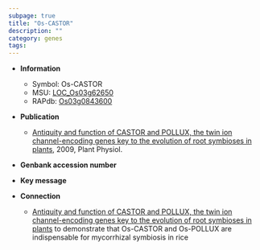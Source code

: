 ```yaml
---
subpage: true
title: "Os-CASTOR"
description: ""
category: genes
tags: 
---
```


* **Information**  
    + Symbol: Os-CASTOR  
    + MSU: [LOC_Os03g62650](http://rice.plantbiology.msu.edu/cgi-bin/ORF_infopage.cgi?orf=LOC_Os03g62650)  
    + RAPdb: [Os03g0843600](http://rapdb.dna.affrc.go.jp/viewer/gbrowse_details/irgsp1?name=Os03g0843600)  

* **Publication**  
    + [Antiquity and function of CASTOR and POLLUX, the twin ion channel-encoding genes key to the evolution of root symbioses in plants](http://www.ncbi.nlm.nih.gov/pubmed?term=Antiquity+and+function+of+CASTOR+and+POLLUX,+the+twin+ion+channel-encoding+genes+key+to+the+evolution+of+root+symbioses+in+plants%5BTitle%5D), 2009, Plant Physiol.

* **Genbank accession number**  

* **Key message**  

* **Connection**  
    + [Antiquity and function of CASTOR and POLLUX, the twin ion channel-encoding genes key to the evolution of root symbioses in plants](knockout+mutants+and+RNA+interference) to demonstrate that Os-CASTOR and Os-POLLUX are indispensable for mycorrhizal symbiosis in rice



